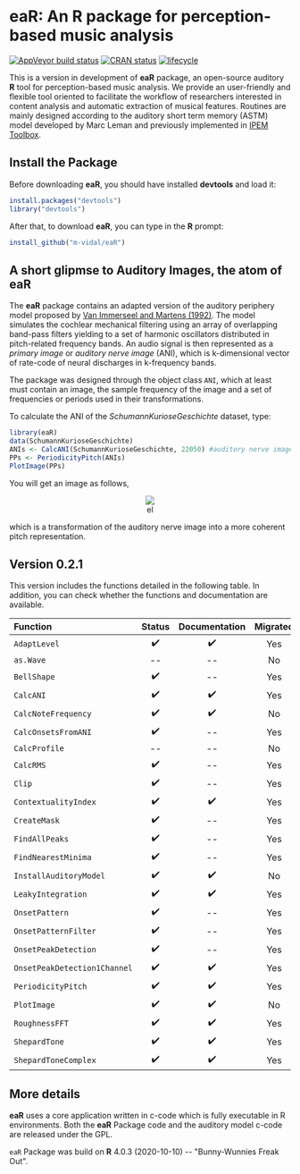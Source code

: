 # **eaR**: An R package for perception-based music analysis
<!--- 
[![Travis-CI Build Status](https://travis-ci.org/FredHasselman/casnet.svg?branch=master)](https://travis-ci.org/FredHasselman/casnet)
-->
[![AppVeyor build status](https://ci.appveyor.com/api/projects/status/github/FredHasselman/casnet?branch=master&svg=true)](https://ci.appveyor.com/project/FredHasselman/casnet)
[![CRAN status](https://www.r-pkg.org/badges/version/casnet)](https://cran.r-project.org/package=casnet)
[![lifecycle](https://img.shields.io/badge/lifecycle-experimental-orange.svg)](https://www.tidyverse.org/lifecycle/#experimental)

This is a version in development of **eaR** package, an open-source auditory **R** tool for perception-based music analysis. We provide an user-friendly and flexible tool oriented to facilitate the workflow of researchers interested in content analysis and automatic extraction of musical features. Routines are mainly designed according to the  auditory short term memory (ASTM) model developed by Marc Leman and previously implemented in [IPEM Toolbox](https://www.ugent.be/lw/kunstwetenschappen/ipem/en/research/projects/finishedprojects/ipem-toolbox.htm).  


## Install the Package
Before downloading **eaR**, you should have installed **devtools** and load it:

```R
install.packages("devtools")
library("devtools")
```

After that, to download **eaR**, you can type in the **R** prompt:

```R
install_github("m-vidal/eaR")
```
<!--- 
You will get a message confirming that your **eaR** Package has been installed correctly.
___
:exclamation: **Note for Mac users:**
Running the Auditory Model makes it necessary to give permissions to execute the file `.../Auditory_Model/ASTMunix`. To install correctly all dependecies, once the package is download type in the **R** prompt:

```R
library(eaR)
InstallAuditoryModel("mac")
```
(See: Auditory_Model/Readme.txt)
-->

## A short glipmse to Auditory Images, the atom of **eaR**
The **eaR**  package contains an adapted version of the auditory periphery model proposed by [Van Immerseel and Martens (1992)](https://asa.scitation.org/doi/10.1121/1.402840). The model simulates the cochlear mechanical filtering using an array of overlapping band-pass filters yielding to a set of harmonic oscillators distributed in pitch-related frequency bands. An audio signal is then represented as a *primary image* or *auditory nerve image* (ANI), which is k-dimensional vector of rate-code of neural discharges in k-frequency bands.

The package was designed through the object class `ANI`, which at least must contain an image, the sample frequency of the image and a set of frequencies or periods used in their transformations. <!---  Unlike in IPEM Toolbox, the formulation of the class `ANI`  facilitates interaction in the use of the functions and prevent disorderly data. -->

To calculate the ANI of the *SchumannKurioseGeschichte* dataset, type:

```R
library(eaR)
data(SchumannKurioseGeschichte)
ANIs <- CalcANI(SchumannKurioseGeschichte, 22050) #auditory nerve image
PPs <- PeriodicityPitch(ANIs)
PlotImage(PPs)
```

You will get an image as follows,

<div align="center">
 <img src="https://github.com/m-vidal/eaR/blob/main/PP.jpeg"></a><br>el 
</div>

which is a transformation of the auditory nerve image into a more coherent pitch representation.

## Version 0.2.1

This version includes the functions detailed in the following table. In addition, you can check whether the functions and documentation are available. 

Function | Status | Documentation | Migrated |
| :---  |  :---:  |  :---:  |  :---:  
`AdaptLevel` |:heavy_check_mark:|:heavy_check_mark:|Yes|
`as.Wave` |--|--|No|
`BellShape` |:heavy_check_mark:|--|Yes|
`CalcANI` |:heavy_check_mark:|:heavy_check_mark:|Yes|
`CalcNoteFrequency` |:heavy_check_mark:|:heavy_check_mark:|No|
`CalcOnsetsFromANI` |:heavy_check_mark:|--|Yes|
`CalcProfile` |--|--|No|
`CalcRMS` |:heavy_check_mark:|--|Yes|
`Clip` |:heavy_check_mark: |--|Yes |
`ContextualityIndex` |:heavy_check_mark: |:heavy_check_mark:|Yes|
`CreateMask` |:heavy_check_mark: |--|Yes|
`FindAllPeaks` |:heavy_check_mark:|--|Yes|
`FindNearestMinima` |:heavy_check_mark:|--|Yes|
`InstallAuditoryModel` |:heavy_check_mark:|:heavy_check_mark:|No|
`LeakyIntegration` |:heavy_check_mark: |:heavy_check_mark:|Yes|
`OnsetPattern` |:heavy_check_mark:|--|Yes|
`OnsetPatternFilter` |:heavy_check_mark:|--|Yes|
`OnsetPeakDetection` |:heavy_check_mark:|--|Yes|
`OnsetPeakDetection1Channel` |:heavy_check_mark:|:heavy_check_mark:|Yes|
`PeriodicityPitch` |:heavy_check_mark: |:heavy_check_mark:|Yes|
`PlotImage` |:heavy_check_mark:|:heavy_check_mark:|No|
`RoughnessFFT` |:heavy_check_mark:|:heavy_check_mark:|Yes|
`ShepardTone` |:heavy_check_mark:|:heavy_check_mark:|Yes|
`ShepardToneComplex` |:heavy_check_mark:|:heavy_check_mark:|Yes|

## More details
**eaR** uses a core application written in c-code which is fully executable in R environments. 
Both the **eaR** Package code and the auditory model c-code are released under the GPL.

`eaR` Package was build on **R** 4.0.3 (2020-10-10) -- "Bunny-Wunnies Freak Out".

[PPImage]: https://github.com/m-vidal/pv01/blob/master/PP.jpeg "Periodicity Pitch Image"

